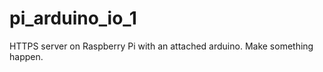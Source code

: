 pi_arduino_io_1
===============

HTTPS server on Raspberry Pi with an attached arduino. Make something happen.
